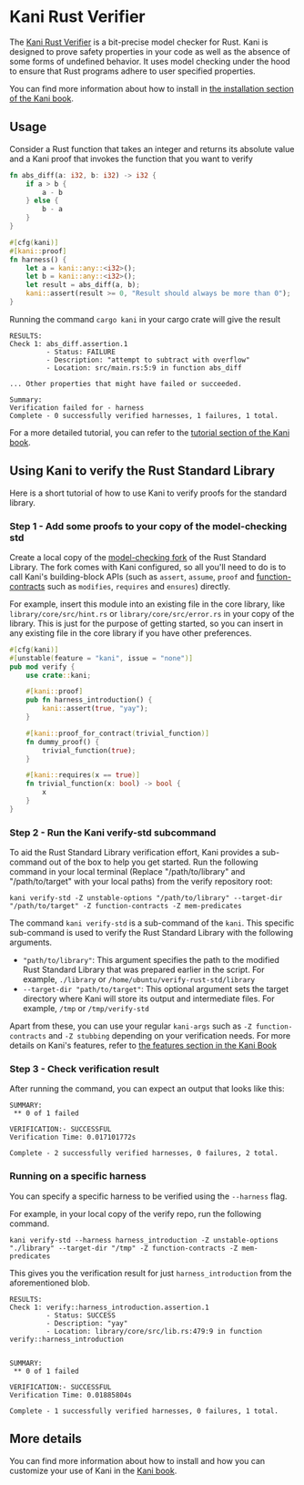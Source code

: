# Kani Rust Verifier

The [Kani Rust Verifier](https://github.com/model-checking/kani) is a bit-precise model checker for Rust.
Kani is designed to prove safety properties in your code as well as
the absence of some forms of undefined behavior. It uses model checking under the hood to ensure that
Rust programs adhere to user specified properties.

You can find more information about how to install in [the installation section of the Kani book](https://model-checking.github.io/kani/install-guide.html).

## Usage

Consider a Rust function that takes an integer and returns its absolute value and
a Kani proof that invokes the function that you want to verify

``` rust
fn abs_diff(a: i32, b: i32) -> i32 {
    if a > b {
        a - b
    } else {
        b - a
    }
}

#[cfg(kani)]
#[kani::proof]
fn harness() {
    let a = kani::any::<i32>();
    let b = kani::any::<i32>();
    let result = abs_diff(a, b);
    kani::assert(result >= 0, "Result should always be more than 0");
}
```

Running the command `cargo kani` in your cargo crate will give the result

```
RESULTS:
Check 1: abs_diff.assertion.1
         - Status: FAILURE
         - Description: "attempt to subtract with overflow"
         - Location: src/main.rs:5:9 in function abs_diff

... Other properties that might have failed or succeeded.

Summary:
Verification failed for - harness
Complete - 0 successfully verified harnesses, 1 failures, 1 total.
```

For a more detailed tutorial, you can refer to the [tutorial section of the Kani book](https://model-checking.github.io/kani/kani-tutorial.html).

## Using Kani to verify the Rust Standard Library

Here is a short tutorial of how to use Kani to verify proofs for the standard library.

### Step 1 - Add some proofs to your copy of the model-checking std

Create a local copy of the [model-checking fork](https://github.com/model-checking/verify-rust-std) of the Rust Standard Library. The fork comes with Kani configured, so all you'll need to do is to call Kani's building-block APIs (such as
`assert`, `assume`, `proof` and [function-contracts](https://github.com/model-checking/kani/blob/main/rfc/src/rfcs/0009-function-contracts.md) such as `modifies`, `requires` and `ensures`) directly.

For example, insert this module into an existing file in the core library, like `library/core/src/hint.rs` or `library/core/src/error.rs` in your copy of the library. This is just for the purpose of getting started, so you can insert in any existing file in the core library if you have other preferences.

``` rust
#[cfg(kani)]
#[unstable(feature = "kani", issue = "none")]
pub mod verify {
    use crate::kani;

    #[kani::proof]
    pub fn harness_introduction() {
        kani::assert(true, "yay");
    }

    #[kani::proof_for_contract(trivial_function)]
    fn dummy_proof() {
        trivial_function(true);
    }

    #[kani::requires(x == true)]
    fn trivial_function(x: bool) -> bool {
        x
    }
}
```

### Step 2 - Run the Kani verify-std subcommand

To aid the Rust Standard Library verification effort, Kani provides a sub-command out of the box to help you get started.
Run the following command in your local terminal (Replace "/path/to/library" and "/path/to/target" with your local paths) from the verify repository root:

```
kani verify-std -Z unstable-options "/path/to/library" --target-dir "/path/to/target" -Z function-contracts -Z mem-predicates
```

The command `kani verify-std` is a sub-command of the `kani`. This specific sub-command is used to verify the Rust Standard Library with the following arguments.

- `"path/to/library"`: This argument specifies the path to the modified Rust Standard Library that was prepared earlier in the script. For example, `./library` or `/home/ubuntu/verify-rust-std/library`
- `--target-dir "path/to/target"`: This optional argument sets the target directory where Kani will store its output and intermediate files. For example, `/tmp` or `/tmp/verify-std`

Apart from these, you can use your regular `kani-args` such as `-Z function-contracts` and `-Z stubbing` depending on your verification needs.
For more details on Kani's features, refer to [the features section in the Kani Book](https://model-checking.github.io/kani/reference/attributes.html)

### Step 3 - Check verification result

After running the command, you can expect an output that looks like this:

```
SUMMARY:
 ** 0 of 1 failed

VERIFICATION:- SUCCESSFUL
Verification Time: 0.017101772s

Complete - 2 successfully verified harnesses, 0 failures, 2 total.
```

### Running on a specific harness

You can specify a specific harness to be verified using the `--harness` flag.

For example, in your local copy of the verify repo, run the following command.

```
kani verify-std --harness harness_introduction -Z unstable-options "./library" --target-dir "/tmp" -Z function-contracts -Z mem-predicates
```

This gives you the verification result for just `harness_introduction` from the aforementioned blob.

```
RESULTS:
Check 1: verify::harness_introduction.assertion.1
         - Status: SUCCESS
         - Description: "yay"
         - Location: library/core/src/lib.rs:479:9 in function verify::harness_introduction


SUMMARY:
 ** 0 of 1 failed

VERIFICATION:- SUCCESSFUL
Verification Time: 0.01885804s

Complete - 1 successfully verified harnesses, 0 failures, 1 total.
```

## More details

You can find more information about how to install and how you can customize your use of Kani in the
[Kani book](https://model-checking.github.io/kani/).
